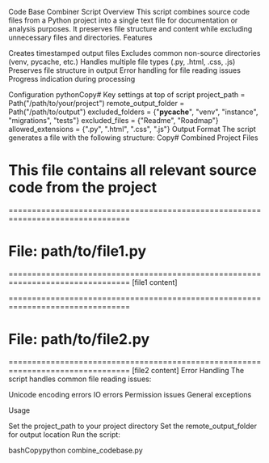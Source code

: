 Code Base Combiner Script
Overview
This script combines source code files from a Python project into a single text file for documentation or analysis purposes. It preserves file structure and content while excluding unnecessary files and directories.
Features

Creates timestamped output files
Excludes common non-source directories (venv, pycache, etc.)
Handles multiple file types (.py, .html, .css, .js)
Preserves file structure in output
Error handling for file reading issues
Progress indication during processing

Configuration
pythonCopy# Key settings at top of script
project_path = Path("/path/to/your/project")
remote_output_folder = Path("/path/to/output")
excluded_folders = {"__pycache__", "venv", "instance", "migrations", "tests"}
excluded_files = {"Readme", "Roadmap"}
allowed_extensions = {".py", ".html", ".css", ".js"}
Output Format
The script generates a file with the following structure:
Copy# Combined Project Files
# This file contains all relevant source code from the project

================================================================================
# File: path/to/file1.py
================================================================================
[file1 content]

================================================================================
# File: path/to/file2.py
================================================================================
[file2 content]
Error Handling
The script handles common file reading issues:

Unicode encoding errors
IO errors
Permission issues
General exceptions

Usage

Set the project_path to your project directory
Set the remote_output_folder for output location
Run the script:

bashCopypython combine_codebase.py
